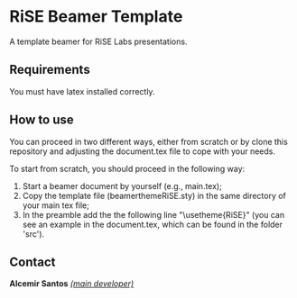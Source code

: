 RiSE Beamer Template
========

A template beamer for RiSE Labs presentations.


Requirements
------------

You must have latex installed correctly.


How to use
----------

You can proceed in two different ways, either from scratch or by clone this repository and adjusting the document.tex file to cope with your needs.

To start from scratch, you should proceed in the following way:
1. Start a beamer document by yourself (e.g., main.tex);
2. Copy the template file (beamerthemeRiSE.sty) in the same directory of your main tex file;
3. In the preamble add the the following line "\usetheme{RiSE}" (you can see an example in the document.tex, which can be found in the folder 'src').


Contact
-------

**Alcemir Santos** [*(main developer)*](http://www.alcemirsantos.com/ "Alcemir Santos personal homepage")